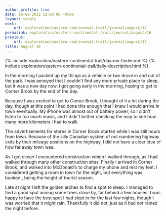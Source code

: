 ```yaml
---
author_profile: true
date: 16-08-2012 12:00:00 -0500
layout: single
next:
    url: exploration/eastern-continental-trail/journal/august/17
permalink: exploration/eastern-continental-trail/journal/august/16
previous:
    url: exploration/eastern-continental-trail/journal/august/15
title: August 16
---
```

{% include exploration/eastern-continental-trail/dayrow-finder.md %}
{% include exploration/eastern-continental-trail/daily-description.html %}

In the morning I packed up my things as a vehicle or two drove in and out of the park. I was annoyed that I couldn't find any more private place to sleep, but it was a new day now. I got going early in the morning, hoping to get to Corner Brook by the end of the day.

Because I was excited to get to Corner Brook, I thought of it a lot during the day, though at this point I had done this enough that I knew I would arrive in town eventually. My iPhone was almost out of battery power, so I didn't listen to too much music, and I didn't bother checking the map to see how many more kilometers I had to walk.

The advertisements for stores in Corner Brook started while I was still hours from town. Because of the silly Canadian system of not numbering highway exits by their mileage positions on the highway, I did not have a clear idea of how far away town was.

As I got closer I encountered construction which I walked through, as I had walked through many other construction sites. Finally I arrived in Corner Brook, and walked into McDonald's to charge my phone and rest my feet. I considered getting a room in town for the night, but everything was booked., being the height of tourist season.

Late at night I left the golden arches to find a spot to sleep. I managed to find a good spot among some trees close by, far behind a few houses. I was happy to have the best spot I had slept in for the last few nights, though I was worried that it might rain. Thankfully it did not, just as it had not rained the night before.
